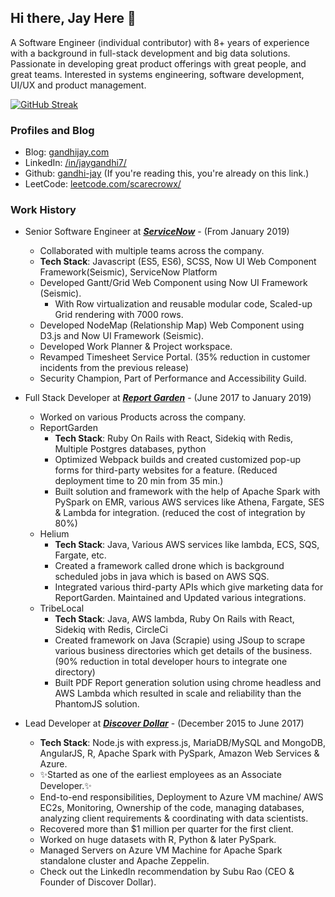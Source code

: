 ## Hi there, Jay Here 👋

A Software Engineer (individual contributor) with 8+ years of experience with a background in full-stack development and big data solutions. Passionate in developing great product offerings with great people, and great teams. Interested in systems engineering, software development, UI/UX and product management.

[![GitHub Streak](https://streak-stats.demolab.com?user=gandhi-jay&theme=catppuccin-macchiato&hide_border=true&date_format=j%20M%5B%20Y%5D)](https://git.io/streak-stats)

### Profiles and Blog

- Blog: [gandhijay.com](https://link.gandhijay.com/website)
- LinkedIn: [/in/jaygandhi7/](https://link.gandhijay.com/linkedin)
- Github: [gandhi-jay](https://link.gandhijay.com/github) (If you're reading this, you're already on this link.)
- LeetCode: [leetcode.com/scarecrowx/](https://link.gandhijay.com/leetcode)

### Work History

- Senior Software Engineer at **_[ServiceNow](https://www.servicenow.com/)_** - (From January 2019)

  - Collaborated with multiple teams across the company.
  - **Tech Stack**: Javascript (ES5, ES6), SCSS, Now UI Web Component Framework(Seismic), ServiceNow Platform
  - Developed Gantt/Grid Web Component using Now UI Framework (Seismic).
    - With Row virtualization and reusable modular code, Scaled-up Grid rendering with 7000 rows.
  - Developed NodeMap (Relationship Map) Web Component using D3.js and Now UI Framework (Seismic).
  - Developed Work Planner & Project workspace.
  - Revamped Timesheet Service Portal. (35% reduction in customer incidents from the previous release)
  - Security Champion, Part of Performance and Accessibility Guild.

- Full Stack Developer at **_[Report Garden](https://reportgarden.com/)_** - (June 2017 to January 2019)

  - Worked on various Products across the company.
  - ReportGarden
    - **Tech Stack**: Ruby On Rails with React, Sidekiq with Redis, Multiple Postgres databases, python
    - Optimized Webpack builds and created customized pop-up forms for third-party websites for a feature. (Reduced deployment time to 20 min from 35 min.)
    - Built solution and framework with the help of Apache Spark with PySpark on EMR, various AWS services like Athena, Fargate, SES & Lambda for integration. (reduced the cost of integration by 80%)
  - Helium
    - **Tech Stack**: Java, Various AWS services like lambda, ECS, SQS, Fargate, etc.
    - Created a framework called drone which is background scheduled jobs in java which is based on AWS SQS.
    - Integrated various third-party APIs which give marketing data for ReportGarden. Maintained and Updated various integrations.
  - TribeLocal
    - **Tech Stack**: Java, AWS lambda, Ruby On Rails with React, Sidekiq with Redis, CircleCi
    - Created framework on Java (Scrapie) using JSoup to scrape various business directories which get details of the business. (90% reduction in total developer hours to integrate one directory)
    - Built PDF Report generation solution using chrome headless and AWS Lambda which resulted in scale and reliability than the PhantomJS solution.

- Lead Developer at **_[Discover Dollar](https://www.discoverdollar.com/)_** - (December 2015 to June 2017)
  - **Tech Stack**: Node.js with express.js, MariaDB/MySQL and MongoDB, AngularJS, R, Apache Spark with PySpark, Amazon Web Services & Azure.
  - ✨Started as one of the earliest employees as an Associate Developer.✨
  - End-to-end responsibilities, Deployment to Azure VM machine/ AWS EC2s, Monitoring, Ownership of the code, managing databases, analyzing client requirements & coordinating with data scientists.
  - Recovered more than $1 million per quarter for the first client.
  - Worked on huge datasets with R, Python & later PySpark.
  - Managed Servers on Azure VM Machine for Apache Spark standalone cluster and Apache Zeppelin.
  - Check out the LinkedIn recommendation by Subu Rao (CEO & Founder of Discover Dollar).
